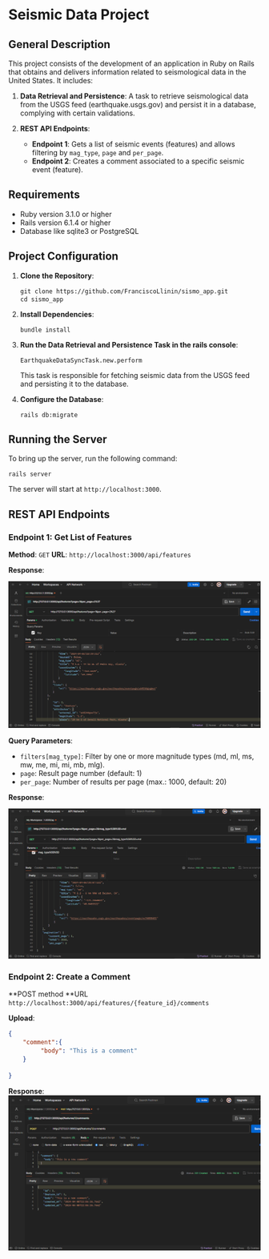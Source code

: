 # Seismic Data Project

## General Description

This project consists of the development of an application in Ruby on Rails that obtains and delivers information related to seismological data in the United States.  It includes:

1. **Data Retrieval and Persistence**: A task to retrieve seismological data from the USGS feed (earthquake.usgs.gov) and persist it in a database, complying with certain validations.

2. **REST API Endpoints**:
   - **Endpoint 1**: Gets a list of seismic events (features) and allows filtering by `mag_type`, `page` and `per_page`.
   - **Endpoint 2**: Creates a comment associated to a specific seismic event (feature).

## Requirements

* Ruby version 3.1.0 or  higher
* Rails version 6.1.4 or higher
* Database like sqlite3 or PostgreSQL

## Project Configuration

1. **Clone the Repository**:
   ```
   git clone https://github.com/FranciscoLlinin/sismo_app.git
   cd sismo_app
   ```

2. **Install Dependencies**:
   ```
   bundle install
   ```
3. **Run the Data Retrieval and Persistence Task in the rails console**:
   ```
   EarthquakeDataSyncTask.new.perform
   ```
   This task is responsible for fetching seismic data from the USGS feed and persisting it to the database.

4. **Configure the Database**:
   ```
   rails db:migrate
   ```

## Running the Server
To bring up the server, run the following command:
```
rails server
```

The server will start at `http://localhost:3000`.


## REST API Endpoints

### Endpoint 1: Get List of Features
**Method**: `GET`
**URL**: `http://localhost:3000/api/features`

**Response**:

![alt text](image.png)

**Query Parameters**:
- `filters[mag_type]`: Filter by one or more magnitude types (md, ml, ms, mw, me, mi, mi, mb, mlg).
- `page`: Result page number (default: 1)
- `per_page`: Number of results per page (max.: 1000, default: 20)

**Response**:

![alt text](image-1.png)

### Endpoint 2: Create a Comment
**POST method
**URL `http://localhost:3000/api/features/{feature_id}/comments`

**Upload**:
```json
{
    "comment":{
         "body": "This is a comment"
    }
  
}
```

**Response**:
![alt text](image-2.png)

